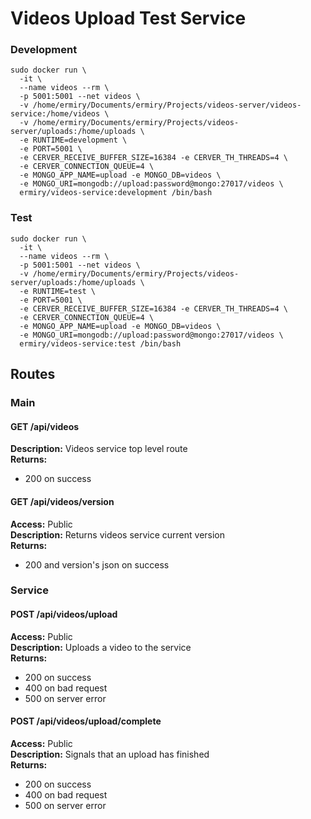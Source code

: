 # Videos Upload Test Service

### Development
```
sudo docker run \
  -it \
  --name videos --rm \
  -p 5001:5001 --net videos \
  -v /home/ermiry/Documents/ermiry/Projects/videos-server/videos-service:/home/videos \
  -v /home/ermiry/Documents/ermiry/Projects/videos-server/uploads:/home/uploads \
  -e RUNTIME=development \
  -e PORT=5001 \
  -e CERVER_RECEIVE_BUFFER_SIZE=16384 -e CERVER_TH_THREADS=4 \
  -e CERVER_CONNECTION_QUEUE=4 \
  -e MONGO_APP_NAME=upload -e MONGO_DB=videos \
  -e MONGO_URI=mongodb://upload:password@mongo:27017/videos \
  ermiry/videos-service:development /bin/bash
```

### Test
```
sudo docker run \
  -it \
  --name videos --rm \
  -p 5001:5001 --net videos \
  -v /home/ermiry/Documents/ermiry/Projects/videos-server/uploads:/home/uploads \
  -e RUNTIME=test \
  -e PORT=5001 \
  -e CERVER_RECEIVE_BUFFER_SIZE=16384 -e CERVER_TH_THREADS=4 \
  -e CERVER_CONNECTION_QUEUE=4 \
  -e MONGO_APP_NAME=upload -e MONGO_DB=videos \
  -e MONGO_URI=mongodb://upload:password@mongo:27017/videos \
  ermiry/videos-service:test /bin/bash
```

## Routes

### Main

#### GET /api/videos
**Description:** Videos service top level route \
**Returns:**
  - 200 on success

#### GET /api/videos/version
**Access:** Public \
**Description:** Returns videos service current version \
**Returns:**
  - 200 and version's json on success

### Service

#### POST /api/videos/upload
**Access:** Public \
**Description:** Uploads a video to the service \
**Returns:**
  - 200 on success
  - 400 on bad request
  - 500 on server error

#### POST /api/videos/upload/complete
**Access:** Public \
**Description:** Signals that an upload has finished \
**Returns:**
  - 200 on success
  - 400 on bad request
  - 500 on server error
